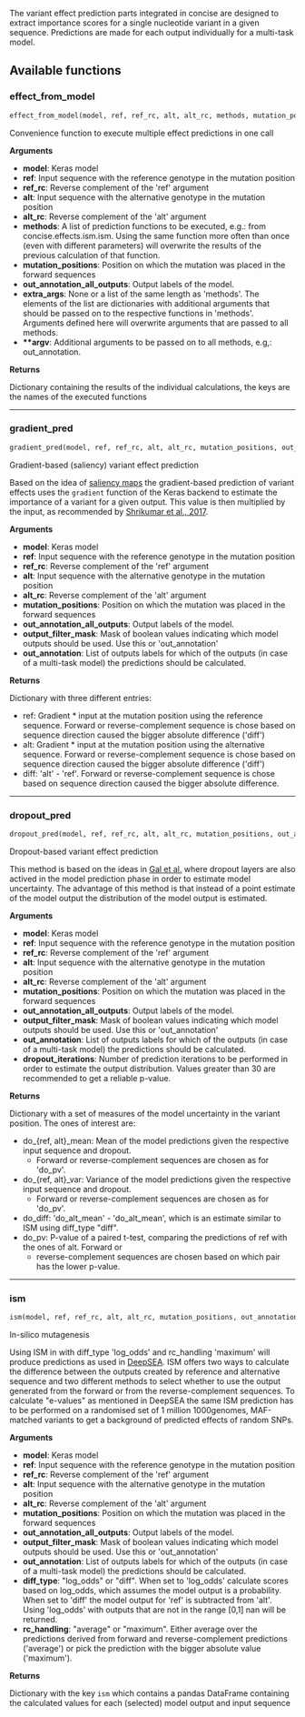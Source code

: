 The variant effect prediction parts integrated in concise are designed to extract importance scores for a single nucleotide variant in a given sequence. Predictions are made for each output individually for a multi-task model. 

## Available functions

### effect_from_model


```python
effect_from_model(model, ref, ref_rc, alt, alt_rc, methods, mutation_positions, out_annotation_all_outputs, extra_args=None)
```


Convenience function to execute multiple effect predictions in one call

__Arguments__

- __model__: Keras model
- __ref__: Input sequence with the reference genotype in the mutation position
- __ref_rc__: Reverse complement of the 'ref' argument
- __alt__: Input sequence with the alternative genotype in the mutation position
- __alt_rc__: Reverse complement of the 'alt' argument
- __methods__: A list of prediction functions to be executed, e.g.: from concise.effects.ism.ism. Using the same
function more often than once (even with different parameters) will overwrite the results of the
previous calculation of that function.
- __mutation_positions__: Position on which the mutation was placed in the forward sequences
- __out_annotation_all_outputs__: Output labels of the model.
- __extra_args__: None or a list of the same length as 'methods'. The elements of the list are dictionaries with
additional arguments that should be passed on to the respective functions in 'methods'. Arguments
defined here will overwrite arguments that are passed to all methods.
- __**argv__: Additional arguments to be passed on to all methods, e.g,: out_annotation.

__Returns__

Dictionary containing the results of the individual calculations, the keys are the
names of the executed functions

----

### gradient_pred


```python
gradient_pred(model, ref, ref_rc, alt, alt_rc, mutation_positions, out_annotation_all_outputs, output_filter_mask=None, out_annotation=None)
```


Gradient-based (saliency) variant effect prediction

Based on the idea of [saliency maps](https://arxiv.org/pdf/1312.6034.pdf) the gradient-based prediction of
variant effects uses the `gradient` function of the Keras backend to estimate the importance of a variant
for a given output. This value is then multiplied by the input, as recommended by
[Shrikumar et al., 2017](https://arxiv.org/pdf/1605.01713.pdf).

__Arguments__

- __model__: Keras model
- __ref__: Input sequence with the reference genotype in the mutation position
- __ref_rc__: Reverse complement of the 'ref' argument
- __alt__: Input sequence with the alternative genotype in the mutation position
- __alt_rc__: Reverse complement of the 'alt' argument
- __mutation_positions__: Position on which the mutation was placed in the forward sequences
- __out_annotation_all_outputs__: Output labels of the model.
- __output_filter_mask__: Mask of boolean values indicating which model outputs should be used.
Use this or 'out_annotation'
- __out_annotation__: List of outputs labels for which of the outputs (in case of a multi-task model) the
predictions should be calculated.

__Returns__


Dictionary with three different entries:

- ref: Gradient * input at the mutation position using the reference sequence.
Forward or reverse-complement sequence is chose based on sequence direction caused
the bigger absolute difference ('diff')
- alt: Gradient * input at the mutation position using the alternative sequence. Forward or
reverse-complement sequence is chose based on sequence direction caused the bigger
absolute difference ('diff')
- diff: 'alt' - 'ref'. Forward or reverse-complement sequence is chose based on sequence
direction caused the bigger absolute difference.

----

### dropout_pred


```python
dropout_pred(model, ref, ref_rc, alt, alt_rc, mutation_positions, out_annotation_all_outputs, output_filter_mask=None, out_annotation=None, dropout_iterations=30)
```


Dropout-based variant effect prediction

This method is based on the ideas in [Gal et al.](https://arxiv.org/pdf/1506.02142.pdf) where dropout
layers are also actived in the model prediction phase in order to estimate model uncertainty. The
advantage of this method is that instead of a point estimate of the model output the distribution of
the model output is estimated.

__Arguments__

- __model__: Keras model
- __ref__: Input sequence with the reference genotype in the mutation position
- __ref_rc__: Reverse complement of the 'ref' argument
- __alt__: Input sequence with the alternative genotype in the mutation position
- __alt_rc__: Reverse complement of the 'alt' argument
- __mutation_positions__: Position on which the mutation was placed in the forward sequences
- __out_annotation_all_outputs__: Output labels of the model.
- __output_filter_mask__: Mask of boolean values indicating which model outputs should be used.
	Use this or 'out_annotation'
- __out_annotation__: List of outputs labels for which of the outputs (in case of a multi-task model) the
	predictions should be calculated.
- __dropout_iterations__: Number of prediction iterations to be performed in order to estimate the
	output distribution. Values greater than 30 are recommended to get a reliable p-value.

__Returns__


Dictionary with a set of measures of the model uncertainty in the variant position. The ones of interest are:

- do_{ref, alt}_mean: Mean of the model predictions given the respective input sequence and dropout.
	- Forward or reverse-complement sequences are chosen as for 'do_pv'.
- do_{ref, alt}_var: Variance of the model predictions given the respective input sequence and dropout.
	- Forward or reverse-complement sequences are chosen as for 'do_pv'.
- do_diff: 'do_alt_mean' - 'do_alt_mean', which is an estimate similar to ISM using diff_type "diff".
- do_pv: P-value of a paired t-test, comparing the predictions of ref with the ones of alt. Forward or
	- reverse-complement sequences are chosen based on which pair has the lower p-value.

----

### ism


```python
ism(model, ref, ref_rc, alt, alt_rc, mutation_positions, out_annotation_all_outputs, output_filter_mask=None, out_annotation=None, diff_type='log_odds', rc_handling='maximum')
```


In-silico mutagenesis

Using ISM in with diff_type 'log_odds' and rc_handling 'maximum' will produce predictions as used
in [DeepSEA](http://www.nature.com/nmeth/journal/v12/n10/full/nmeth.3547.html). ISM offers two ways to
calculate the difference between the outputs created by reference and alternative sequence and two
different methods to select whether to use the output generated from the forward or from the
reverse-complement sequences. To calculate "e-values" as mentioned in DeepSEA the same ISM prediction
has to be performed on a randomised set of 1 million 1000genomes, MAF-matched variants to get a
background of predicted effects of random SNPs.

__Arguments__

- __model__: Keras model
- __ref__: Input sequence with the reference genotype in the mutation position
- __ref_rc__: Reverse complement of the 'ref' argument
- __alt__: Input sequence with the alternative genotype in the mutation position
- __alt_rc__: Reverse complement of the 'alt' argument
- __mutation_positions__: Position on which the mutation was placed in the forward sequences
- __out_annotation_all_outputs__: Output labels of the model.
- __output_filter_mask__: Mask of boolean values indicating which model outputs should be used.
Use this or 'out_annotation'
- __out_annotation__: List of outputs labels for which of the outputs (in case of a multi-task model) the
predictions should be calculated.
- __diff_type__: "log_odds" or "diff". When set to 'log_odds' calculate scores based on log_odds, which assumes
the model output is a probability. When set to 'diff' the model output for 'ref' is subtracted
from 'alt'. Using 'log_odds' with outputs that are not in the range [0,1] nan will be returned.
- __rc_handling__: "average" or "maximum". Either average over the predictions derived from forward and
reverse-complement predictions ('average') or pick the prediction with the bigger absolute
value ('maximum').

__Returns__

Dictionary with the key `ism` which contains a pandas DataFrame containing the calculated values
for each (selected) model output and input sequence

